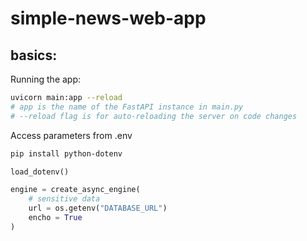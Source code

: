 # simple-news-web-app
## basics:
Running the app:
```zsh
uvicorn main:app --reload
# app is the name of the FastAPI instance in main.py
# --reload flag is for auto-reloading the server on code changes
```

Access parameters from .env
```zsh
pip install python-dotenv
```
```python
load_dotenv()

engine = create_async_engine(
    # sensitive data
    url = os.getenv("DATABASE_URL")
    encho = True
)
```